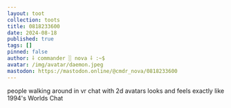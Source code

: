 ```yaml
---
layout: toot
collection: toots
title: 0818233600
date: 2024-08-18
published: true
tags: []
pinned: false
author: ⸸ commander ░ nova ⸸ :~$
avatar: /img/avatar/daemon.jpeg
mastodon: https://mastodon.online/@cmdr_nova/0818233600
---
```


people walking around in vr chat with 2d avatars looks and feels exactly like 1994's Worlds Chat
